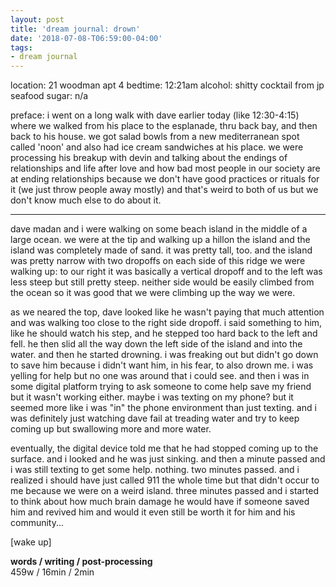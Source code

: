 ```yaml
---
layout: post
title: 'dream journal: drown'
date: '2018-07-08-T06:59:00-04:00'
tags:
- dream journal
--- 
```


location: 21 woodman apt 4
bedtime: 12:21am
alcohol: shitty cocktail from jp seafood
sugar: n/a 

preface: i went on a long walk with dave earlier today (like 12:30-4:15) where we walked from his place to the esplanade, thru back bay, and then back to his house. we got salad bowls from a new mediterranean spot called 'noon' and also had ice cream sandwiches at his place. we were processing his breakup with devin and talking about the endings of relationships and life after love and how bad most people in our society are at ending relationships because we don't have good practices or rituals for it (we just throw people away mostly) and that's weird to both of us but we don't know much else to do about it. 

---


dave madan and i were walking on some beach island in the middle of a large ocean. we were at the tip and walking up a hillon the island and the island was completely made of sand. it was pretty tall, too. and the island was pretty narrow with two dropoffs on each side of this ridge we were walking up: to our right it was basically a vertical dropoff and to the left was less steep but still pretty steep. neither side would be easily climbed from the ocean so it was good that we were climbing up the way we were. 

as we neared the top, dave looked like he wasn't paying that much attention and was walking too close to the right side dropoff. i said something to him, like he should watch his step, and he stepped too hard back to the left and fell. he then slid all the way down the left side of the island and into the water. and then he started drowning. i was freaking out but didn't go down to save him because i didn't want him, in his fear, to also drown me. i was yelling for help but no one was around that i could see. and then i was in some digital platform trying to ask someone to come help save my friend but it wasn't working either. maybe i was texting on my phone? but it seemed more like i was "in" the phone environment than just texting. and i was definitely just watching dave fail at treading water and try to keep coming up but swallowing more and more water. 

eventually, the digital device told me that he had stopped coming up to the surface. and i looked and he was just sinking. and then a minute passed and i was still texting to get some help. nothing. two minutes passed. and i realized i should have just called 911 the whole time but that didn't occur to me because we were on a weird island. three minutes passed and i started to think about how much brain damage he would have if someone saved him and revived him and would it even still be worth it for him and his community...

[wake up]



<!-- hyperlink bank -->

**words / writing / post-processing**  
459w / 16min / 2min